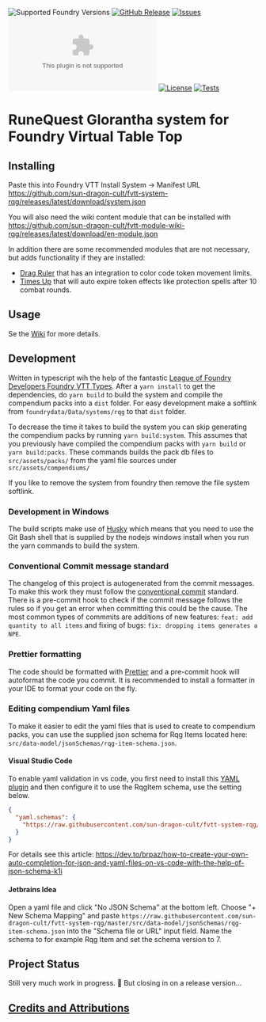 ![Supported Foundry Versions](https://img.shields.io/endpoint?url=https://foundryshields.com/version?url=https://github.com/wakeand/fvtt-system-rqg/releases/latest/download/system.json)
[![GitHub Release](https://img.shields.io/github/release/wakeand/fvtt-system-rqg)]()
[![Issues](https://img.shields.io/github/issues-raw/wakeand/fvtt-system-rqg?maxAge=25000)](https://github.com/wakeand/fvtt-system-rqg/issues)
![Latest Release Download Count](https://img.shields.io/github/downloads/wakeand/fvtt-system-rqg/latest/rqg.zip)
[![License](https://img.shields.io/badge/License-Apache_2.0-blue.svg)](https://github.com/wakeand/fvtt-module-reverseinitiativeorder/blob/master/LICENSE)
[![Tests](https://github.com/sun-dragon-cult/fvtt-system-rqg/actions/workflows/test.yml/badge.svg)](https://github.com/sun-dragon-cult/fvtt-system-rqg/actions/workflows/test.yml)

# RuneQuest Glorantha system for Foundry Virtual Table Top

## Installing

Paste this into Foundry VTT Install System -> Manifest URL
https://github.com/sun-dragon-cult/fvtt-system-rqg/releases/latest/download/system.json 

You will also need the wiki content module that can be installed with
https://github.com/sun-dragon-cult/fvtt-module-wiki-rqg/releases/latest/download/en-module.json

In addition there are some recommended modules that are not necessary, but adds functionality if they are installed:
- [Drag Ruler](https://foundryvtt.com/packages/drag-ruler) that has an integration to color code token movement limits.
- [Times Up](https://foundryvtt.com/packages/times-up) that will auto expire token effects like protection spells after 10 combat rounds.


## Usage

Se the [Wiki](https://github.com/sun-dragon-cult/fvtt-system-rqg/wiki) for more details.

## Development

Written in typescript wih the help of the fantastic [League of Foundry Developers Foundry VTT Types](https://github.com/League-of-Foundry-Developers/foundry-vtt-types).
After a `yarn install` to get the dependencies, do `yarn build` to build the system and compile the compendium packs into a `dist` folder.
For easy development make a softlink from `foundrydata/Data/systems/rqg` to that `dist` folder.

To decrease the time it takes to build the system you can skip generating the compendium packs by running `yarn build:system`.
This assumes that you previously have compiled the compendium packs with `yarn build` or `yarn build:packs`.
These commands builds the pack db files to `src/assets/packs/` from the yaml file sources under `src/assets/compendiums/`

If you like to remove the system from foundry then remove the file system softlink.

### Development in Windows
The build scripts make use of [Husky](https://typicode.github.io/husky/) which means that you need to use the 
Git Bash shell that is supplied by the nodejs windows install when you run the yarn commands to build the system.

### Conventional Commit message standard

The changelog of this project is autogenerated from the commit messages. To make this work they must follow the [conventional commit](https://www.conventionalcommits.org/)
standard. There is a pre-commit hook to check if the commit message follows the rules so if you get an error when committing this could be the cause.
The most common types of commmits are additions of new features: `feat: add quantity to all items`
and fixing of bugs: `fix: dropping items generates a NPE`.

### Prettier formatting

The code should be formatted with [Prettier](https://prettier.io/) and a pre-commit hook will autoformat the code you commit. It is recommended to
install a formatter in your IDE to format your code on the fly.

### Editing compendium Yaml files

To make it easier to edit the yaml files that is used to create to compendium packs, you can
use the supplied json schema for Rqg Items located here: `src/data-model/jsonSchemas/rqg-item-schema.json`.

#### Visual Studio Code

To enable yaml validation in vs code, you first need to install this [YAML plugin](https://marketplace.visualstudio.com/items?itemName=redhat.vscode-yaml)
and then configure it to use the RqgItem schema, use the setting below.

```json
{
  "yaml.schemas": {
    "https://raw.githubusercontent.com/sun-dragon-cult/fvtt-system-rqg/master/src/data-model/jsonSchemas/rqg-item-schema.json": ".yaml"
  }
}
```

For details see this article: https://dev.to/brpaz/how-to-create-your-own-auto-completion-for-json-and-yaml-files-on-vs-code-with-the-help-of-json-schema-k1i

#### Jetbrains Idea

Open a yaml file and click "No JSON Schema" at the bottom left. Choose "+ New Schema Mapping" and paste `https://raw.githubusercontent.com/sun-dragon-cult/fvtt-system-rqg/master/src/data-model/jsonSchemas/rqg-item-schema.json`
into the "Schema file or URL" input field. Name the schema to for example Rqg Item and set the schema
version to 7.

## Project Status

Still very much work in progress. 🚧 But closing in on a release version...

## [Credits and Attributions](docs/credits.md)
